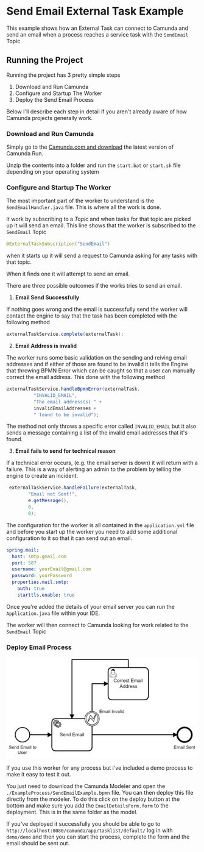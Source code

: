 # Send Email External Task Example

This example shows how an External Task can connect to Camunda and send an email when a process reaches a service task with the `SendEmail` Topic

## Running the Project
Running the project has 3 pretty simple steps
1. Download and Run Camunda
1. Configure and Startup The Worker
1. Deploy the Send Email Process

Below I'll describe each step in detail if you aren't already aware of how Camunda projects generally work. 

### **Download and Run Camunda**

Simply go to the [Camunda.com and download](https://camunda.com/download/) the latest version of Camunda Run. 

Unzip the contents into a folder and run the `start.bat` or `start.sh` file depending on your operating system 


### **Configure and Startup The Worker**

The most important part of the worker to understand is the `SendEmailHandler.java` file. This is where all the work is done.

It work by subscribing to a *Topic* and when tasks for that topic are picked up it will send an email. This line shows that the worker is subscribed to the `SendEmail` Topic 

```java
@ExternalTaskSubscription("SendEmail") 
```

when it starts up it will send a request to Camunda asking for any tasks with that topic. 

When it finds one it will attempt to send an email. 

There are three possible outcomes if the works tries to send an email. 

1. **Email Send Successfully**

If nothing goes wrong and the email is successfully send the worker will contact the engine to say that the task has been completed with the following method

```java
externalTaskService.complete(externalTask);
```

2. **Email Address is invalid**

The worker runs some basic validation on the sending and reiving email addresses and if either of those are found to be invalid it tells the Engine that throwing BPMN Error which can be caught so that a user can manually correct the email address. This done with the following method

```Java
externalTaskService.handleBpmnError(externalTask, 
          "INVALID_EMAIL",
          "The email address(s) " + 
          invalidEmailAddresses + 
          " found to be invalid");
```

The method not only throws a specific error called `INVALID_EMAIL` but it also sends a message containing a list of the invalid email addresses that it's found. 

3. **Email fails to send for technical reason**

If a technical error occurs, (e.g. the email server is down) it will return with a failure. This is a way of alerting an admin to the problem by telling the engine to create an incident. 

```java
 externalTaskService.handleFailure(externalTask, 
        "Email not Sent!", 
        e.getMessage(), 
        0, 
        0);
```  

The configuration for the worker is all contained in the `application.yml` file and before you start up the worker you need to add some additional configuration to it so that it can send out an email.

```yml
spring.mail:
  host: smtp.gmail.com
  port: 587
  username: yourEmail@gmail.com
  password: yourPassword
  properties.mail.smtp:
    auth: true
    starttls.enable: true

```
Once you're added the details of your email server you can run the `Application.java` file within your IDE.

The worker will then connect to Camunda looking for work related to the `SendEmail` Topic

### **Deploy Email Process**

![alt](./ExampleProcess/SendEmailExample.png)

If you use this worker for any process but i've included a demo process to make it easy to test it out.

You just need to download the Camunda Modeler and open the `./ExampleProcess/SendEmailExample.bpmn` file. You can then deploy this file directly from the modeler. To do this click on the deploy button at the bottom and make sure you add the `EmailDetailsForm.form` to the deployment. This is in the same folder as the model. 

If you've deployed it successfully you should be able to go to
`http://localhost:8080/camunda/app/tasklist/default/` log in with `demo/demo` and then you can start the process, complete the form and the email should be sent out.
